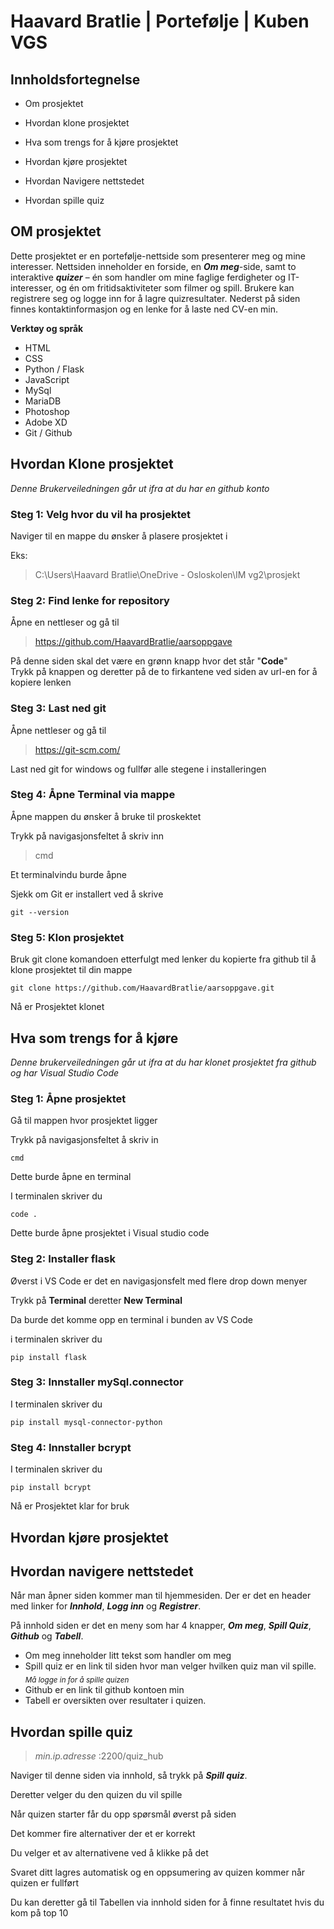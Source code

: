 # Haavard Bratlie | Portefølje | Kuben VGS

## Innholdsfortegnelse

- Om prosjektet

- Hvordan klone prosjektet

- Hva som trengs for å kjøre prosjektet

- Hvordan kjøre prosjektet

- Hvordan Navigere nettstedet

- Hvordan spille quiz

## OM prosjektet
Dette prosjektet er en portefølje-nettside som presenterer meg og mine interesser. Nettsiden inneholder en forside, en ***Om meg***-side, samt to interaktive ***quizer*** – én som handler om mine faglige ferdigheter og IT-interesser, og én om fritidsaktiviteter som filmer og spill. Brukere kan registrere seg og logge inn for å lagre quizresultater. Nederst på siden finnes kontaktinformasjon og en lenke for å laste ned CV-en min.

**Verktøy og språk**

 - HTML
 - CSS
 - Python / Flask
 - JavaScript
 - MySql
 - MariaDB
 - Photoshop
 - Adobe XD
 - Git / Github



## Hvordan Klone prosjektet

_Denne Brukerveiledningen går ut ifra at du har en github konto_

### Steg 1: Velg hvor du vil ha prosjektet

Naviger til en mappe du ønsker å plasere prosjektet i

Eks:
> C:\Users\Haavard Bratlie\OneDrive - Osloskolen\IM vg2\prosjekt

### Steg 2: Find lenke for repository
Åpne en nettleser og gå til
> https://github.com/HaavardBratlie/aarsoppgave

På denne siden skal det være en grønn knapp hvor det står "**Code**" <br>
Trykk på knappen og deretter på de to firkantene ved siden av url-en for å kopiere lenken

### Steg 3: Last ned git

Åpne nettleser og gå til
> https://git-scm.com/

Last ned git for windows og fullfør alle stegene i installeringen

### Steg 4: Åpne Terminal via mappe

Åpne mappen du ønsker å bruke til proskektet

Trykk på navigasjonsfeltet å skriv inn 
> cmd

Et terminalvindu burde åpne

Sjekk om Git er installert ved å skrive
```console
git --version
```

### Steg 5: Klon prosjektet

Bruk git clone komandoen etterfulgt med lenker du kopierte fra github til å klone prosjektet til din mappe

```console
git clone https://github.com/HaavardBratlie/aarsoppgave.git
```

Nå er Prosjektet klonet

## Hva som trengs for å kjøre 

_Denne brukerveiledningen går ut ifra at du har klonet prosjektet fra github og har Visual Studio Code_

### Steg 1: Åpne prosjektet

Gå til mappen hvor prosjektet ligger

Trykk på navigasjonsfeltet å skriv in 
```console
cmd
```

Dette burde åpne en terminal

I terminalen skriver du
```console
code .
```

Dette burde åpne prosjektet i Visual studio code

### Steg 2: Installer flask

Øverst i VS Code er det en navigasjonsfelt med flere drop down menyer

Trykk på **Terminal** deretter **New Terminal**

Da burde det komme opp en terminal i bunden av VS Code

i terminalen skriver du

```console
pip install flask
```

### Steg 3: Innstaller mySql.connector
I terminalen skriver du

```console
pip install mysql-connector-python
```

### Steg 4: Innstaller bcrypt
I terminalen skriver du
```console
pip install bcrypt
```

Nå er Prosjektet klar for bruk

## Hvordan kjøre prosjektet

## Hvordan navigere nettstedet
Når man åpner siden kommer man til hjemmesiden. Der er det en header med linker for **_Innhold_**, **_Logg inn_** og **_Registrer_**.

På innhold siden er det en meny som har 4 knapper, **_Om meg_**, **_Spill Quiz_**, **_Github_** og **_Tabell_**. <br>

- Om meg inneholder litt tekst som handler om meg
- Spill quiz er en link til siden hvor man velger hvilken quiz man vil spille. <sub>_Må logge in for å spille quizen_</sub>
- Github er en link til github kontoen min
- Tabell er oversikten over resultater i quizen.

## Hvordan spille quiz

> _min.ip.adresse_ :2200/quiz_hub

Naviger til denne siden via innhold, så trykk på **_Spill quiz_**.

Deretter velger du den quizen du vil spille

Når quizen starter får du opp spørsmål øverst på siden

Det kommer fire alternativer der et er korrekt

Du velger et av alternativene ved å klikke på det

Svaret ditt lagres automatisk og en oppsumering av quizen kommer når quizen er fullført

Du kan deretter gå til Tabellen via innhold siden for å finne resultatet hvis du kom på top 10